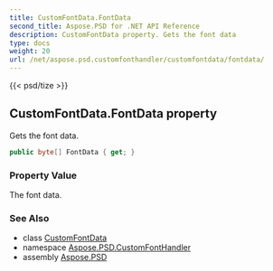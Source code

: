 ```yaml
---
title: CustomFontData.FontData
second_title: Aspose.PSD for .NET API Reference
description: CustomFontData property. Gets the font data
type: docs
weight: 20
url: /net/aspose.psd.customfonthandler/customfontdata/fontdata/
---
```

{{< psd/tize >}}
## CustomFontData.FontData property

Gets the font data.

```csharp
public byte[] FontData { get; }
```

### Property Value

The font data.

### See Also

* class [CustomFontData](../)
* namespace [Aspose.PSD.CustomFontHandler](../../customfontdata/)
* assembly [Aspose.PSD](../../../)


